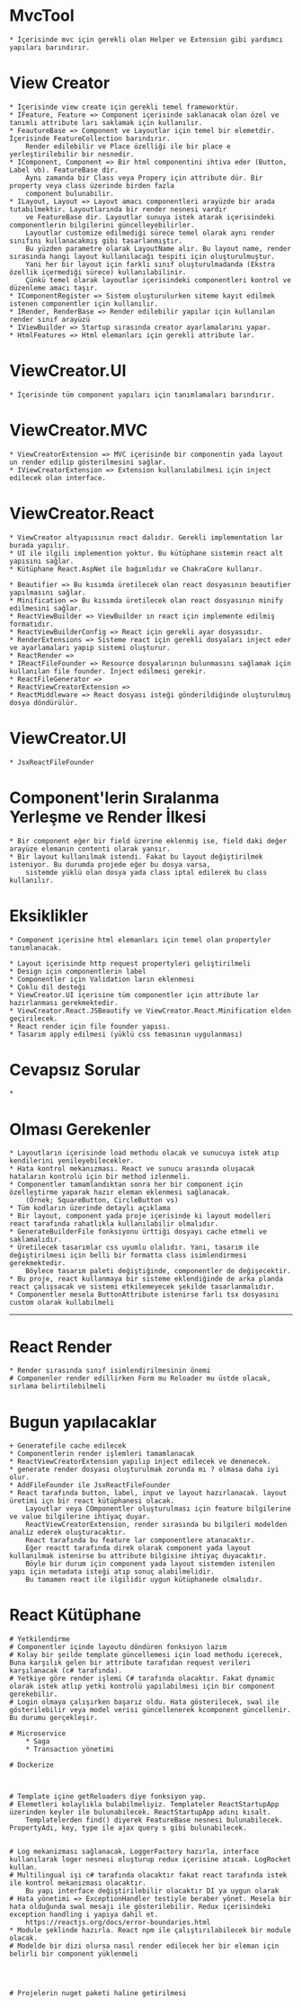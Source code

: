﻿# MvcTool
	* İçerisinde mvc için gerekli olan Helper ve Extension gibi yardımcı yapıları barındırır.
	
# View Creator
	* İçerisinde view create için gerekli temel frameworktür.
	* IFeature, Feature => Component içerisinde saklanacak olan özel ve tanımlı attribute ları saklamak için kullanılır.
	* FeautureBase => Component ve Layoutlar için temel bir elemetdir. İçerisinde FeatureCollection barındırır.
		Render edilebilir ve Place özelliği ile bir place e yerleştirilebilir bir nesnedir.
	* IComponent, Component => Bir html componentini ihtiva eder (Button, Label vb). FeatureBase dir.
		Aynı zamanda bir Class veya Propery için attribute dür. Bir property veya class üzerinde birden fazla
		component bulunabilir.
	* ILayout, Layout => Layout amacı componentleri arayüzde bir arada tutabilmektir. Layoutlarında bir render nesnesi vardır
		ve FeatureBase dir. Layoutlar sunuya istek atarak içerisindeki componentlerin bilgilerini güncelleyebilirler.
		Layoutlar customize edilmediği sürece temel olarak aynı render sınıfını kullanacakmış gibi tasarlanmıştır.
		Bu yüzden parametre olarak LayoutName alır. Bu layout name, render sırasında hangi layout kullanılacağı tespiti için oluşturulmuştur.
		Yani her bir layout için farklı sınıf oluşturulmadanda (Ekstra özellik içermediği sürece) kullanılabilinir.
		Çünkü temel olarak layoutlar içerisindeki componentleri kontrol ve düzenleme amacı taşır.
	* IComponentRegister => Sistem oluşturulurken siteme kayıt edilmek istenen componentler için kullanılır.
	* IRender, RenderBase => Render edilebilir yapılar için kullanılan render sınıf arayüzü
	* IViewBuilder => Startup sırasında creator ayarlamalarını yapar.
	* HtmlFeatures => Html elemanları için gerekli attribute lar.

# ViewCreator.UI
	* İçerisinde tüm component yapıları için tanımlamaları barındırır.

# ViewCreator.MVC
	* ViewCreatorExtension => MVC içerisinde bir componentin yada layout un render edilip gösterilmesini sağlar.
	* IViewCreatorExtension => Extension kullanılabilmesi için inject edilecek olan interface.

# ViewCreator.React
	* ViewCreator altyapısının react dalıdır. Gerekli implementation lar burada yapılır.
	* UI ile ilgili implemention yoktur. Bu kütüphane sistemin react alt yapısını sağlar.
	* Kütüphane React.AspNet ile bağımlıdır ve ChakraCore kullanır.

	* Beautifier => Bu kısımda üretilecek olan react dosyasının beautifier yapılmasını sağlar.
	* Minification => Bu kısımda üretilecek olan react dosyasının minify edilmesini sağlar.
	* ReactViewBuilder => ViewBuilder ın react için implemente edilmiş formatıdır.
	* ReactViewBuilderConfig => React için gerekli ayar dosyasıdır.
	* RenderExtensions => Sisteme react için gerekli dosyaları inject eder ve ayarlamaları yapıp sistemi oluşturur.
	* ReactRender =>
	* IReactFileFounder => Resource dosyalarının bulunmasını sağlamak için kullanılan file founder. Inject edilmesi gerekir.
	* ReactFileGenerator =>
	* ReactViewCreatorExtension => 
	* ReactMiddleware => React dosyası isteği gönderildiğinde oluşturulmuş dosya döndürülür.

# ViewCreator.UI
	* JsxReactFileFounder

# Component'lerin Sıralanma Yerleşme ve Render İlkesi
	* Bir component eğer bir field üzerine eklenmiş ise, field daki değer arayüze elemanın contenti olarak yansır.
	* Bir layout kullanılmak istendi. Fakat bu layout değiştirilmek isteniyor. Bu durumda projede eğer bu dosya varsa,
		sistemde yüklü olan dosya yada class iptal edilerek bu class kullanılır.

# Eksiklikler
	* Component içerisine html elemanları için temel olan propertyler tanımlanacak.
	
	* Layout içerisinde http request propertyleri geliştirilmeli
	* Design için componentlerin label
	* Componentler için Validation ların eklenmesi
	* Çoklu dil desteği
	* ViewCreator.UI içerisine tüm componentler için attribute lar hazırlanması gerekmektedir.
	* ViewCreator.React.JSBeautify ve ViewCreator.React.Minification elden geçirilecek.
	* React render için file founder yapısı.
	* Tasarım apply edilmesi (yüklü css temasının uygulanması)

# Cevapsız Sorular
	*

# Olması Gerekenler
	* Layoutların içerisinde load methodu olacak ve sunucuya istek atıp kendilerini yenileyebilecekler.
	* Hata kontrol mekanızması. React ve sunucu arasında oluşacak hataların kontrolü için bir method izlenmeli.
	* Componentler tamamlandıktan sonra her bir component için özelleştirme yaparak hazır eleman eklenmesi sağlanacak.
		(Örnek; SquareButton, CircleButton vs)
	* Tüm kodların üzerinde detaylı açıklama
	* Bir layout, component yada proje içerisinde ki layout modelleri react tarafında rahatlıkla kullanılabilir olmalıdır.
	* GenerateBuilderFile fonksiyonu ürttiği dosyayı cache etmeli ve saklamalıdır. 
	* Üretilecek tasarımlar css uyumlu olalıdır. Yani, tasarım ile değiştirilmesi için belli bir formatta class isimlendirmesi gerekmektedir.
		Böylece tasarım paleti değiştiğinde, componentler de değişecektir.
	* Bu proje, react kullanmaya bir sisteme eklendiğinde de arka planda react çalışsacak ve sistemi etkilemeyecek şekilde tasarlanmalıdır.
	* Componentler mesela ButtonAttribute istenirse farlı tsx dosyasını custom olarak kullabilmeli
_______________________________________________________________________________________________________________

# React Render
	* Render sırasında sınıf isimlendirilmesinin önemi
	# Componenler render edillirken Form mu Reloader mu üstde olacak, sırlama belirtilebilmeli

# Bugun yapılacaklar
	+ Generatefile cache edilecek
	* Componentlerin render işlemleri tamamlanacak
	* ReactViewCreatorExtension yapılıp inject edilecek ve denenecek.
	* generate render dosyası oluşturulmak zorunda mı ? olmasa daha iyi olur.
	* AddFileFounder ile JsxReactFileFounder
	* React tarafında button, label, input ve layout hazırlanacak. layout üretimi içn bir react kütüphanesi olacak.
		Layoutlar veya COmponentler oluşturulması için feature bilgilerine ve value bilgilerine ihtiyaç duyar.
		ReactViewCreatorExtension, render sırasında bu bilgileri modelden analiz ederek oluşturacaktır.
		React tarafında bu feature lar componentlere atanacaktır. 
		Eğer reactt tarafında direk olarak component yada layout kullanılmak istenirse bu attribute bilgisine ihtiyaç duyacaktır.
		Böyle bir durum için component yada layout sistemden istenilen yapı için metadata isteği atıp sonuç alabilmelidir.
		Bu tamamen react ile ilgilidir uygun kütüphanede olmalıdır.

# React Kütüphane
	
	# Yetkilendirme
	# Componentler içinde layoutu döndüren fonksiyon lazım
	# Kolay bir şeilde template güncellemesi için load methodu içerecek, Buna karşılık gelen bir attribute tarafıdan request verileri karşılanacak (c# tarafında).
	# Yetkiye göre render işlemi C# tarafında olacaktır. Fakat dynamic olarak istek atlıp yetki kontrolü yapılabilmesi için bir component gerekebilir.
	# Login olmaya çalışırken başarız oldu. Hata gösterilecek, swal ile gösterilebilir veya model verisi güncellenerek kcomponent güncellenir. Bu durumu gerçekleşir.

	# Microservice 
		* Saga
		* Transaction yönetimi		

	# Dockerize


	
	# Template içine getReloaders diye fonksiyon yap.
	# Elemetleri kolaylıkla bulabilmeliyiz. Templateler ReactStartupApp üzerinden keyler ile bulunabilecek. ReactStartupApp adını kısalt. 
		Templatelerden find() diyerek FeatureBase nesnesi bulunabilecek. PropertyAdı, key, type ile ajax query s gibi bulunabilecek.


	# Log mekanizması sağlanacak, LoggerFactory hazırla, interface kullanılarak loger nesnesi oluşturup redux içerisine atıcak. LogRocket kullan.
	# Multilingual işi c# tarafında olacaktır fakat react tarafında istek ile kontrol mekanizması olacaktır.
		Bu yapı interface değiştirilebilir olacaktır DI ya uygun olarak
	# Hata yönetimi => ExceptionHandler testiyle beraber yönet. Mesela bir hata olduğunda swal mesajı ile gösterilebilir. Redux içerisindeki exception handling i yapıya dahil et.
		https://reactjs.org/docs/error-boundaries.html
	* Module şeklinde hazırla. React npm ile çalıştırılabilecek bir module olacak.
	# Modelde bir dizi olursa nasıl render edilecek her bir eleman için belirli bir component yüklenmeli




	# Projelerin nuget paketi haline getirilmesi